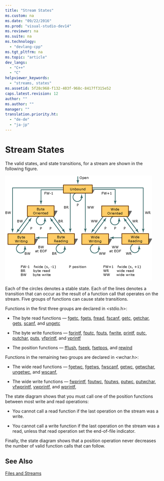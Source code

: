 ```yaml
---
title: "Stream States"
ms.custom: na
ms.date: "09/22/2016"
ms.prod: "visual-studio-dev14"
ms.reviewer: na
ms.suite: na
ms.technology: 
  - "devlang-cpp"
ms.tgt_pltfrm: na
ms.topic: "article"
dev_langs: 
  - "C++"
  - "C"
helpviewer_keywords: 
  - "streams, states"
ms.assetid: 5f28c968-f132-403f-968c-8417ff315e52
caps.latest.revision: 12
author: ""
ms.author: ""
manager: ""
translation.priority.ht: 
  - "de-de"
  - "ja-jp"
---
```

# Stream States
The valid states, and state transitions, for a stream are shown in the following figure.  
  
 ![Stream](../vs140/media/stream.gif "stream")  
  
 Each of the circles denotes a stable state. Each of the lines denotes a transition that can occur as the result of a function call that operates on the stream. Five groups of functions can cause state transitions.  
  
 Functions in the first three groups are declared in <stdio.h>:  
  
-   The byte read functions — [fgetc](../vs140/fgetc--fgetwc.md), [fgets](../vs140/fgets--fgetws.md), [fread](../vs140/fread.md), [fscanf](../vs140/fscanf--_fscanf_l--fwscanf--_fwscanf_l.md), [getc](../vs140/getc--getwc.md), [getchar](../vs140/getc--getwc.md), [gets](../vs140/gets--_getws.md), [scanf](../vs140/scanf--_scanf_l--wscanf--_wscanf_l.md), and [ungetc](../vs140/ungetc--ungetwc.md)  
  
-   The byte write functions — [fprintf](../vs140/fprintf--_fprintf_l--fwprintf--_fwprintf_l.md), [fputc](../vs140/fputc--fputwc.md), [fputs](../vs140/fputs--fputws.md), [fwrite](../vs140/fwrite.md), [printf](../vs140/printf--_printf_l--wprintf--_wprintf_l.md), [putc](../vs140/putc--putwc.md), [putchar](../vs140/putc--putwc.md), [puts](../vs140/puts--_putws.md), [vfprintf](../vs140/vfprintf--_vfprintf_l--vfwprintf--_vfwprintf_l.md), and [vprintf](../vs140/vprintf--_vprintf_l--vwprintf--_vwprintf_l.md)  
  
-   The position functions — [fflush](../vs140/fflush.md), [fseek](../vs140/fseek--_fseeki64.md), [fsetpos](../vs140/fsetpos.md), and [rewind](../vs140/rewind.md)  
  
 Functions in the remaining two groups are declared in <wchar.h>:  
  
-   The wide read functions — [fgetwc](../vs140/fgetc--fgetwc.md), [fgetws](../vs140/fgets--fgetws.md), [fwscanf](../vs140/fscanf--_fscanf_l--fwscanf--_fwscanf_l.md), [getwc](../vs140/getc--getwc.md), [getwchar](../vs140/getc--getwc.md), [ungetwc](../vs140/ungetc--ungetwc.md), and [wscanf](../vs140/scanf--_scanf_l--wscanf--_wscanf_l.md),  
  
-   The wide write functions — [fwprintf](../vs140/fprintf--_fprintf_l--fwprintf--_fwprintf_l.md), [fputwc](../vs140/fputc--fputwc.md), [fputws](../vs140/fputs--fputws.md), [putwc](../vs140/putc--putwc.md), [putwchar](../vs140/fputc--fputwc.md), [vfwprintf](../vs140/vfprintf--_vfprintf_l--vfwprintf--_vfwprintf_l.md), [vwprintf](../vs140/vprintf--_vprintf_l--vwprintf--_vwprintf_l.md), and [wprintf](../vs140/printf--_printf_l--wprintf--_wprintf_l.md),  
  
 The state diagram shows that you must call one of the position functions between most write and read operations:  
  
-   You cannot call a read function if the last operation on the stream was a write.  
  
-   You cannot call a write function if the last operation on the stream was a read, unless that read operation set the end-of-file indicator.  
  
 Finally, the state diagram shows that a position operation never decreases the number of valid function calls that can follow.  
  
## See Also  
 [Files and Streams](../vs140/files-and-streams.md)